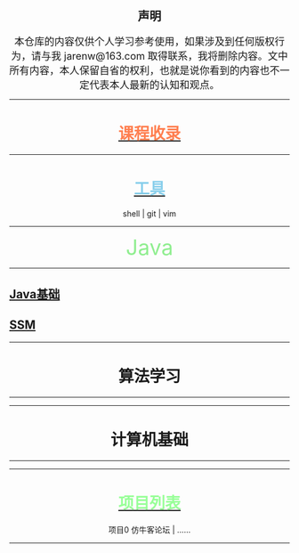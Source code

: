<!-- 不要与仓库jarenwa.github.io里的文件夹重名
链接格式
<a href="./aa.html">111</a> 

[查看项目文档](aa.md)

[查看项目文档](./aa.md)

[查看项目文档](./tets/aa.md)
 
浅粉色: #FFB6C1
天空蓝: #87CEEB
薄荷绿: #98FF98
柠檬奶油色: #FFFACD
淡紫色: #E6E6FA
珊瑚色: #FF7F50
天蓝色: #ADD8E6
淡绿色: #90EE90 

-->


<div align="center">
    <h1></h1>
<h2>声明</h2>
<span style="font-size: 18px;">
本仓库的内容仅供个人学习参考使用，如果涉及到任何版权行为，请与我 jarenw@163.com 取得联系，我将删除内容。文中所有内容，本人保留自省的权利，也就是说你看到的内容也不一定代表本人最新的认知和观点。
</span>

</div>

---
 <div align="center">
<h1><a href="./learnpages/courses.html"><span style="color: #FF7F50">课程收录</span></a></h1>
</div>

---

<div align="center">
<h1><a href="./tools/operate/operate.html"><span style="color: #87CEEB">工具</span></a></h1>
shell | git | vim
</div>

---

 <div align="center">
  <span style="font-size: 38px; color: #90EE90 ">Java</span>
 </div>

---
 
## [Java基础](./learnpages/java.md)
## [SSM](./learnpages/SSM.md)

---

 <div align="center">
 <h1>算法学习</h1>
 </div>

---



---

 <div align="center">
 <h1>计算机基础</h1>
 </div>

---


---

 <div align="center">
  <h1><a href="./learnpages/projects.html"><span style="color: #98FF98">项目列表</span></a></h1>

  项目0 仿牛客论坛 | ......
 </div>



---

